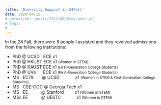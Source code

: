 ```yaml
---
title: 'Diversity Support in 24Fall'
date: 2024-04-15
# permalink: /posts/2012/08/blog-post-4/
# tags:
#   - 
---
```


In the 24 Fall, there were 8 people I assisted and they reveived admissions from the following institutions:
- PhD @ UCSD&nbsp;&nbsp; ECE x1
- PhD @ HKUST ECE x1 <small>(Women in STEM)</small>
- PhD @ KAUST ECE x1 <small>(First-Generation College Students)</small>
- PhD @ UVa&nbsp;&nbsp;&nbsp;&nbsp;&nbsp; ECE x1 <small>(First-Generation College Students)</small>
- MS&nbsp;&nbsp; EC79&nbsp;&nbsp;&nbsp;&nbsp;&nbsp;&nbsp; @ UCSD&nbsp;&nbsp;&nbsp;&nbsp;&nbsp;&nbsp;&nbsp;&nbsp;&nbsp;&nbsp;&nbsp;&nbsp; x1 <small>(Women in STEM & First-Generation College Students)</small>
- MS&nbsp;&nbsp; CSE-COC @ Georgia Tech x1
- MS&nbsp;&nbsp; EE&nbsp;&nbsp;&nbsp;&nbsp;&nbsp;&nbsp;&nbsp;&nbsp;&nbsp;&nbsp; @ Stanford&nbsp;&nbsp;&nbsp;&nbsp;&nbsp;&nbsp;&nbsp;&nbsp; x1 <small>(Women in STEM)</small>
- MSc EE&nbsp;&nbsp;&nbsp;&nbsp;&nbsp;&nbsp;&nbsp;&nbsp;&nbsp;&nbsp; @ UESTC&nbsp;&nbsp;&nbsp;&nbsp;&nbsp;&nbsp;&nbsp;&nbsp;&nbsp;&nbsp;&nbsp;&nbsp; x1 <small>(Women in STEM)</small>